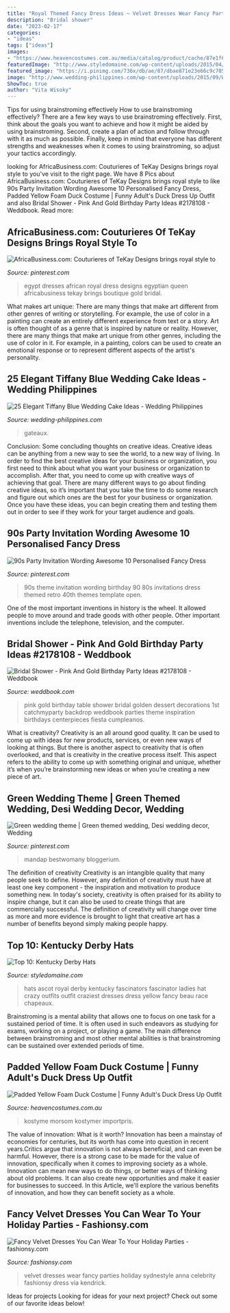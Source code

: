 ```yaml
---
title: "Royal Themed Fancy Dress Ideas ~ Velvet Dresses Wear Fancy Parties Holiday Sydnestyle Anna Celebrity Fashionsy Dress Via Kendrick"
description: "Bridal shower"
date: "2023-02-17"
categories:
- "ideas"
tags: ["ideas"]
images:
- "https://www.heavencostumes.com.au/media/catalog/product/cache/87e1f69bc93e13dd75c69321dae7010a/s/m/smf-43390-adults-funny-yellow-duck-animal-fancy-dress-costume-side-image-2.jpg"
featuredImage: "http://www.styledomaine.com/wp-content/uploads/2015/04/derby12.jpg"
featured_image: "https://i.pinimg.com/736x/db/ae/87/dbae871e23e66c9c70559542edf4e4db--egypt-fashion-fashion-history.jpg"
image: "http://www.wedding-philippines.com/wp-content/uploads/2015/09/Wedding-Philippines-25-Elegant-Tiffany-Blue-Wedding-Cake-Ideas-14-196x300.jpg"
ShowToc: true
author: "Vita Wisoky"
---
```



Tips for using brainstroming effectively
How to use brainstroming effectively?
There are a few key ways to use brainstroming effectively. First, think about the goals you want to achieve and how it might be aided by using brainstroming. Second, create a plan of action and follow through with it as much as possible. Finally, keep in mind that everyone has different strengths and weaknesses when it comes to using brainstroming, so adjust your tactics accordingly.

	

		
looking for AfricaBusiness.com: Couturieres of TeKay Designs brings royal style to you've visit to the right page. We have 8 Pics about AfricaBusiness.com: Couturieres of TeKay Designs brings royal style to like 90s Party Invitation Wording Awesome 10 Personalised Fancy Dress, Padded Yellow Foam Duck Costume | Funny Adult&#039;s Duck Dress Up Outfit and also Bridal Shower - Pink And Gold Birthday Party Ideas #2178108 - Weddbook. Read more:
		
    
## AfricaBusiness.com: Couturieres Of TeKay Designs Brings Royal Style To

<img loading=lazy src="https://i.pinimg.com/736x/db/ae/87/dbae871e23e66c9c70559542edf4e4db--egypt-fashion-fashion-history.jpg" onerror="this.onerror=null;this.src='https://tse2.mm.bing.net/th?id=OIP.SpCd5rA6fLS8CeLFCAcGlgHaLL&amp;pid=15.1';" alt="AfricaBusiness.com: Couturieres of TeKay Designs brings royal style to">

_Source: pinterest.com_

>egypt dresses african royal dress designs egyptian queen africabusiness tekay brings boutique gold bridal. 

	

What makes art unique: There are many things that make art different from other genres of writing or storytelling. For example, the use of color in a painting can create an entirely different experience from text or a story.
Art is often thought of as a genre that is inspired by nature or reality. However, there are many things that make art unique from other genres, including the use of color in it. For example, in a painting, colors can be used to create an emotional response or to represent different aspects of the artist's personality.

    
## 25 Elegant Tiffany Blue Wedding Cake Ideas - Wedding Philippines

<img loading=lazy src="http://www.wedding-philippines.com/wp-content/uploads/2015/09/Wedding-Philippines-25-Elegant-Tiffany-Blue-Wedding-Cake-Ideas-14-196x300.jpg" onerror="this.onerror=null;this.src='https://tse3.mm.bing.net/th?id=OIP.r8lBB2GDbhEoCTqeGaslaAAAAA&amp;pid=15.1';" alt="25 Elegant Tiffany Blue Wedding Cake Ideas - Wedding Philippines">

_Source: wedding-philippines.com_

>gateaux. 

	

Conclusion: Some concluding thoughts on creative ideas.
Creative ideas can be anything from a new way to see the world, to a new way of living. In order to find the best creative ideas for your business or organization, you first need to think about what you want your business or organization to accomplish. After that, you need to come up with creative ways of achieving that goal. There are many different ways to go about finding creative ideas, so it’s important that you take the time to do some research and figure out which ones are the best for your business or organization. Once you have these ideas, you can begin creating them and testing them out in order to see if they work for your target audience and goals.

    
## 90s Party Invitation Wording Awesome 10 Personalised Fancy Dress

<img loading=lazy src="https://i.pinimg.com/736x/8b/70/a2/8b70a2ae4bfaf99236007fb0bed55cb8.jpg" onerror="this.onerror=null;this.src='https://tse4.mm.bing.net/th?id=OIP.biZYvaRhf9XEVbDsHhWu0gHaKi&amp;pid=15.1';" alt="90s Party Invitation Wording Awesome 10 Personalised Fancy Dress">

_Source: pinterest.com_

>90s theme invitation wording birthday 90 80s invitations dress themed retro 40th themes template open. 

	

One of the most important inventions in history is the wheel. It allowed people to move around and trade goods with other people. Other important inventions include the telephone, television, and the computer.

    
## Bridal Shower - Pink And Gold Birthday Party Ideas #2178108 - Weddbook

<img loading=lazy src="http://s3.weddbook.me/t1/2/1/7/2178108/pink-and-gold-birthday-party-ideas.jpg" onerror="this.onerror=null;this.src='https://tse2.mm.bing.net/th?id=OIP.fDENlles37-9isdV8UOn_AHaKr&amp;pid=15.1';" alt="Bridal Shower - Pink And Gold Birthday Party Ideas #2178108 - Weddbook">

_Source: weddbook.com_

>pink gold birthday table shower bridal golden dessert decorations 1st catchmyparty backdrop weddbook parties theme inspiration birthdays centerpieces fiesta cumpleanos. 

	

What is creativity?
Creativity is an all around good quality. It can be used to come up with ideas for new products, services, or even new ways of looking at things. But there is another aspect to creativity that is often overlooked, and that is creativity in the creative process itself. This aspect refers to the ability to come up with something original and unique, whether it’s when you’re brainstorming new ideas or when you’re creating a new piece of art.

    
## Green Wedding Theme | Green Themed Wedding, Desi Wedding Decor, Wedding

<img loading=lazy src="https://i.pinimg.com/originals/57/a4/20/57a420ce33ebb3eecb046fc64ceb7ccc.jpg" onerror="this.onerror=null;this.src='https://tse1.mm.bing.net/th?id=OIP.yBA17m4RS8EObwZlMjQ7oAAAAA&amp;pid=15.1';" alt="Green wedding theme | Green themed wedding, Desi wedding decor, Wedding">

_Source: pinterest.com_

>mandap bestwomany bloggerium. 

	

The definition of creativity
Creativity is an intangible quality that many people seek to define. However, any definition of creativity must have at least one key component - the inspiration and motivation to produce something new. In today's society, creativity is often praised for its ability to inspire change, but it can also be used to create things that are commercially successful. The definition of creativity will change over time as more and more evidence is brought to light that creative art has a number of benefits beyond simply making people happy.

    
## Top 10: Kentucky Derby Hats

<img loading=lazy src="http://www.styledomaine.com/wp-content/uploads/2015/04/derby12.jpg" onerror="this.onerror=null;this.src='https://tse4.mm.bing.net/th?id=OIP.Quw049_1ObmfKcV0f9fIZgHaLZ&amp;pid=15.1';" alt="Top 10: Kentucky Derby Hats">

_Source: styledomaine.com_

>hats ascot royal derby kentucky fascinators fascinator ladies hat crazy outfits outfit craziest dresses dress yellow fancy beau race chapeaux. 

	

Brainstroming is a mental ability that allows one to focus on one task for a sustained period of time. It is often used in such endeavors as studying for exams, working on a project, or playing a game. The main difference between brainstroming and most other mental abilities is that brainstroming can be sustained over extended periods of time.

    
## Padded Yellow Foam Duck Costume | Funny Adult&#039;s Duck Dress Up Outfit

<img loading=lazy src="https://www.heavencostumes.com.au/media/catalog/product/cache/87e1f69bc93e13dd75c69321dae7010a/s/m/smf-43390-adults-funny-yellow-duck-animal-fancy-dress-costume-side-image-2.jpg" onerror="this.onerror=null;this.src='https://tse2.mm.bing.net/th?id=OIP.2Wfcoo0t6aZbYcnZNbyR2QHaJ4&amp;pid=15.1';" alt="Padded Yellow Foam Duck Costume | Funny Adult&#039;s Duck Dress Up Outfit">

_Source: heavencostumes.com.au_

>kostyme morsom kostymer importpris. 

	

The value of innovation: What is it worth?
Innovation has been a mainstay of economies for centuries, but its worth has come into question in recent years.Critics argue that innovation is not always beneficial, and can even be harmful. However, there is a strong case to be made for the value of innovation, specifically when it comes to improving society as a whole. Innovation can mean new ways to do things, or better ways of thinking about old problems. It can also create new opportunities and make it easier for businesses to succeed. In this Article, we'll explore the various benefits of innovation, and how they can benefit society as a whole.

    
## Fancy Velvet Dresses You Can Wear To Your Holiday Parties - Fashionsy.com

<img loading=lazy src="http://fashionsy.com/wp-content/uploads/2016/12/Sydne-Style-shows-the-best-velvet-dresses-for-petite-fashion-630x856.jpg" onerror="this.onerror=null;this.src='https://tse1.mm.bing.net/th?id=OIP.R7CS-stiymIoktVh8Oc6SAHaKE&amp;pid=15.1';" alt="Fancy Velvet Dresses You Can Wear To Your Holiday Parties - fashionsy.com">

_Source: fashionsy.com_

>velvet dresses wear fancy parties holiday sydnestyle anna celebrity fashionsy dress via kendrick. 

	

Ideas for projects
Looking for ideas for your next project? Check out some of our favorite ideas below!

